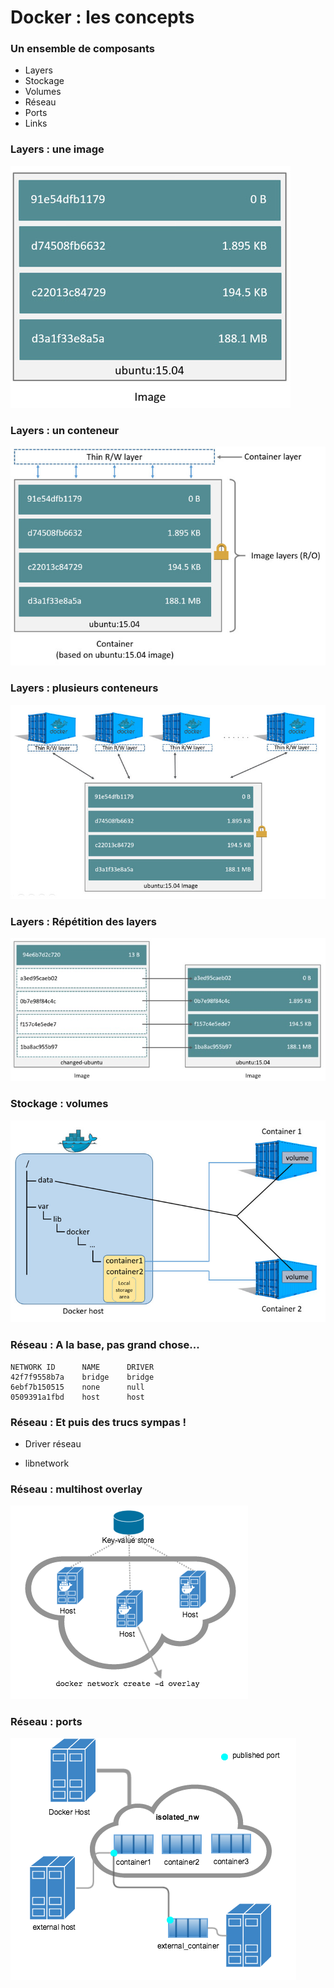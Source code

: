 # Docker : les concepts

### Un ensemble de composants

- Layers
- Stockage
- Volumes
- Réseau
- Ports
- Links

### Layers : une image

![image-layers](images/docker/image-layers.jpg)

### Layers : un conteneur

![container-layers](images/docker/container-layers.jpg)

### Layers : plusieurs conteneurs

![sharing-layers](images/docker/sharing-layers.jpg)

### Layers : Répétition des layers

![saving-space](images/docker/saving-space.jpg)

### Stockage : volumes

![shared-volume](images/docker/shared-volume.jpg)

### Réseau : A la base, pas grand chose...

```
NETWORK ID      NAME      DRIVER
42f7f9558b7a    bridge    bridge
6ebf7b150515    none      null
0509391a1fbd    host      host
```

### Réseau : Et puis des trucs sympas !

- Driver réseau

- libnetwork

### Réseau : multihost overlay

![overlay](images/docker/overlay_network.png)

### Réseau : ports

![ports](images/docker/network_access.png)

